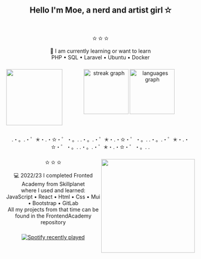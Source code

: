 <br clear="both">

<h2 align="center">Hello I'm Moe, a nerd and artist girl ✫</h2>

###

<br clear="both">

<p align="center">✫ ✫ ✫<br><br>💼 I am currently learning or want to learn<br>PHP • SQL • Laravel • Ubuntu • Docker</p>

###

<img align="left" height="150" src="https://i.pinimg.com/originals/fc/fa/31/fcfa316b33aa1f3c05a67d195ddbb686.gif"  />

###

<div align="center">
  <img src="https://streak-stats.demolab.com?user=H0N3YY&locale=en&mode=daily&theme=aura&hide_border=true&border_radius=5&order=3" height="120" alt="streak graph"  />
  <img src="https://github-readme-stats.vercel.app/api/top-langs?username=H0N3YY&locale=en&hide_title=false&layout=compact&card_width=320&langs_count=10&theme=aura&hide_border=true&order=2" height="120" alt="languages graph"  />
</div>

###

<br clear="both">

<p align="center">.・。.・゜✭・.・✫・゜・。. .・。.・゜✭・.・✫・゜・。. .・。.・゜✭・.・✫・゜・。. .・。.・゜✭・.・✫・゜・。. .</p>

###

<img align="right" height="250" src="https://64.media.tumblr.com/90c90e7cf869139b06e38c2821916887/d634f82d25538f4d-e5/s500x750/92c900d10a68105b107b2e85926b19fce3f5e167.gifv"  />

###

<p align="center">✫ ✫ ✫<br><br>💻 2022/23 I completed Fronted Academy from Skillplanet<br>where I used and learned:<br>JavaScript • React • Html • Css • Mui • Bootstrap • GitLab<br>All my projects from that time can be found in the FrontendAcademy repository</p>

###

<div align="center">
  <a href="https://open.spotify.com/user/21hbjzdcr3rre4g3r3l5ftgsa">
    <img src="https://spotify-recently-played-readme.vercel.app/api?user=21hbjzdcr3rre4g3r3l5ftgsa&count=1" alt="Spotify recently played"  />
  </a>
</div>

###

